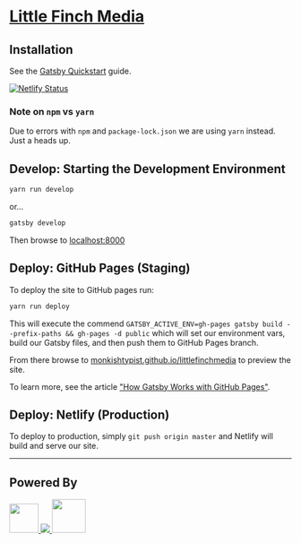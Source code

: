 # [Little Finch Media](https://www.littlefinchmedia.com)

## Installation

See the [Gatsby Quickstart][1] guide.

[![Netlify Status](https://api.netlify.com/api/v1/badges/1b35fbfa-389e-4655-87b5-964c88fd1398/deploy-status)](https://app.netlify.com/sites/serene-euler-988cd5/deploys)

### Note on `npm` vs `yarn`

Due to errors with `npm` and `package-lock.json` we are using `yarn` instead. Just a heads up.

## Develop: Starting the Development Environment

```bash
yarn run develop
```
or...
```bash
gatsby develop
```

Then browse to [localhost:8000][localhost]

## Deploy: GitHub Pages (Staging)

To deploy the site to GitHub pages run:
```bash
yarn run deploy
```

This will execute the commend `GATSBY_ACTIVE_ENV=gh-pages gatsby build --prefix-paths && gh-pages -d public` which will set our environment vars, build our Gatsby files, and then push them to GitHub Pages branch.

From there browse to [monkishtypist.github.io/littlefinchmedia][3] to preview the site.

To learn more, see the article ["How Gatsby Works with GitHub Pages"][2].

## Deploy: Netlify (Production)

To deploy to production, simply `git push origin master` and Netlify will build and serve our site.

---
## Powered By
<a href="https://www.gatsbyjs.org">
  <img src="https://www.gatsbyjs.org/Gatsby-Monogram.svg" width=52 />
</a>

<a href="https://www.netlify.com">
  <img src="https://www.netlify.com/img/global/badges/netlify-color-bg.svg" />
</a>

<a href="https://github.com">
  <img src="https://github.githubassets.com/images/modules/logos_page/GitHub-Mark.png" height="60" />
</a>

[localhost]: http://localhost:8000/
[1]: https://www.gatsbyjs.org/docs/quick-start/
[2]: https://www.gatsbyjs.org/docs/how-gatsby-works-with-github-pages/
[3]: https://monkishtypist.github.io/littlefinchmedia/
